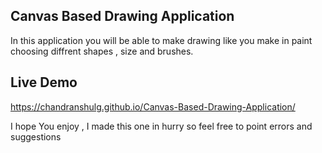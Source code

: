 ## Canvas  Based Drawing Application

In this application you will be able to make drawing like you make in paint choosing diffrent shapes , size and brushes.

## Live Demo

https://chandranshulg.github.io/Canvas-Based-Drawing-Application/

I hope You enjoy , I made this one in hurry so feel free to point errors and suggestions
